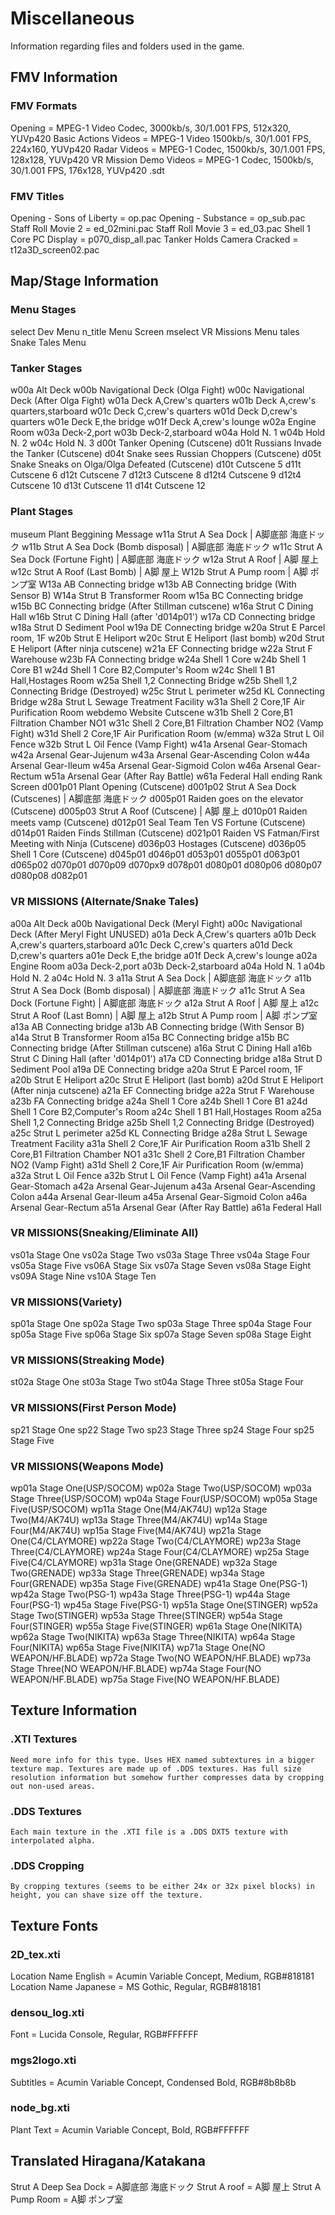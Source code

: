 # Miscellaneous

Information regarding files and folders used in the game.

## FMV Information

### FMV Formats

Opening = MPEG-1 Video Codec, 3000kb/s, 30/1.001 FPS, 512x320, YUVp420
Basic Actions Videos = MPEG-1 Video 1500kb/s, 30/1.001 FPS, 224x160, YUVp420
Radar Videos = MPEG-1 Codec, 1500kb/s, 30/1.001 FPS, 128x128, YUVp420
VR Mission Demo Videos = MPEG-1 Codec, 1500kb/s, 30/1.001 FPS, 176x128, YUVp420
.sdt

### FMV Titles

Opening - Sons of Liberty = op.pac
Opening - Substance = op_sub.pac
Staff Roll Movie 2 = ed_02mini.pac
Staff Roll Movie 3 = ed_03.pac
Shell 1 Core PC Display = p070_disp_all.pac
Tanker Holds Camera Cracked = t12a3D_screen02.pac

## Map/Stage Information

### Menu Stages
select	Dev Menu
n_title	Menu Screen
mselect	VR Missions Menu
tales	Snake Tales Menu

### Tanker Stages
w00a	Alt Deck
w00b	Navigational Deck (Olga Fight)
w00c	Navigational Deck (After Olga Fight)
w01a	Deck A,Crew's quarters
w01b	Deck A,crew's quarters,starboard
w01c	Deck C,crew's quarters
w01d	Deck D,crew's quarters
w01e	Deck E,the bridge
w01f	Deck A,crew's lounge
w02a	Engine Room
w03a	Deck-2,port
w03b	Deck-2,starboard
w04a	Hold N. 1
w04b	Hold N. 2
w04c	Hold N. 3
d00t	Tanker Opening (Cutscene)
d01t	Russians Invade the Tanker (Cutscene)
d04t	Snake sees Russian Choppers (Cutscene)
d05t	Snake Sneaks on Olga/Olga Defeated (Cutscene)
d10t	Cutscene 5
d11t	Cutscene 6
d12t	Cutscene 7
d12t3	Cutscene 8
d12t4	Cutscene 9
d12t4	Cutscene 10
d13t	Cutscene 11
d14t	Cutscene 12

### Plant Stages
museum	Plant Beggining Message
w11a	Strut A Sea Dock | A脚底部 海底ドック
w11b	Strut A Sea Dock (Bomb disposal) | A脚底部 海底ドック
w11c	Strut A Sea Dock (Fortune Fight) | A脚底部 海底ドック
w12a	Strut A Roof | A脚 屋上
w12c	Strut A Roof (Last Bomb) | A脚 屋上
W12b	Strut A Pump room | A脚 ポンプ室
W13a	AB Connecting bridge
w13b	AB Connecting bridge (With Sensor B)
W14a	Strut B Transformer Room
w15a	BC Connecting bridge
w15b	BC Connecting bridge (After Stillman cutscene)
w16a	Strut C Dining Hall
w16b	Strut C Dining Hall (after 'd014p01')
w17a	CD Connecting bridge
w18a	Strut D Sediment Pool
w19a	DE Connecting bridge
w20a	Strut E Parcel room, 1F
w20b	Strut E Heliport
w20c	Strut E Heliport (last bomb)
w20d	Strut E Heliport (After ninja cutscene)
w21a	EF Connecting bridge
w22a	Strut F Warehouse
w23b	FA Connecting bridge
w24a	Shell 1 Core
w24b	Shell 1 Core B1
w24d	Shell 1 Core B2,Computer's Room
w24c	Shell 1 B1 Hall,Hostages Room
w25a	Shell 1,2 Connecting Bridge
w25b	Shell 1,2 Connecting Bridge (Destroyed)
w25c	Strut L perimeter
w25d	KL Connecting Bridge
w28a	Strut L Sewage Treatment Facility
w31a	Shell 2 Core,1F Air Purification Room
webdemo	Website Cutscene
w31b	Shell 2 Core,B1 Filtration Chamber NO1
w31c	Shell 2 Core,B1 Filtration Chamber NO2 (Vamp Fight)
w31d	Shell 2 Core,1F Air Purification Room (w/emma)
w32a	Strut L Oil Fence
w32b	Strut L Oil Fence (Vamp Fight)
w41a	Arsenal Gear-Stomach
w42a	Arsenal Gear-Jujenum
w43a	Arsenal Gear-Ascending Colon
w44a	Arsenal Gear-Ileum
w45a	Arsenal Gear-Sigmoid Colon
w46a	Arsenal Gear-Rectum
w51a	Arsenal Gear (After Ray Battle)
w61a	Federal Hall
ending	Rank Screen
d001p01	Plant Opening (Cutscene)
d001p02	Strut A Sea Dock (Cutscenes) | A脚底部 海底ドック
d005p01	Raiden goes on the elevator (Cutscene)
d005p03	Strut A Roof (Cutscene) | A脚 屋上
d010p01	Raiden meets vamp (Cutscene)
d012p01	Seal Team Ten VS Fortune (Cutscene)
d014p01	Raiden Finds Stillman (Cutscene)
d021p01	Raiden VS Fatman/First Meeting with Ninja (Cutscene)
d036p03	Hostages (Cutscene)
d036p05	Shell 1 Core (Cutscene)
d045p01	
d046p01	
d053p01	
d055p01	
d063p01	
d065p02	
d070p01	
d070p09	
d070px9	
d078p01	
d080p01	
d080p06	
d080p07	
d080p08	
d082p01	

### VR MISSIONS (Alternate/Snake Tales)
a00a	Alt Deck
a00b	Navigational Deck (Meryl Fight)
a00c	Navigational Deck (After Meryl Fight UNUSED)
a01a	Deck A,Crew's quarters
a01b	Deck A,crew's quarters,starboard
a01c	Deck C,crew's quarters
a01d	Deck D,crew's quarters
a01e	Deck E,the bridge
a01f	Deck A,crew's lounge
a02a	Engine Room
a03a	Deck-2,port
a03b	Deck-2,starboard
a04a	Hold N. 1
a04b	Hold N. 2
a04c	Hold N. 3
a11a	Strut A Sea Dock | A脚底部 海底ドック
a11b	Strut A Sea Dock (Bomb disposal) | A脚底部 海底ドック
a11c	Strut A Sea Dock (Fortune Fight) | A脚底部 海底ドック
a12a	Strut A Roof | A脚 屋上
a12c	Strut A Roof (Last Bomn) | A脚 屋上
a12b	Strut A Pump room | A脚 ポンプ室
a13a	AB Connecting bridge
a13b	AB Connecting bridge (With Sensor B)
a14a	Strut B Transformer Room
a15a	BC Connecting bridge
a15b	BC Connecting bridge (After Stillman cutscene)
a16a	Strut C Dining Hall
a16b	Strut C Dining Hall (after 'd014p01')
a17a	CD Connecting bridge
a18a	Strut D Sediment Pool
a19a	DE Connecting bridge
a20a	Strut E Parcel room, 1F
a20b	Strut E Heliport
a20c	Strut E Heliport (last bomb)
a20d	Strut E Heliport (After ninja cutscene)
a21a	EF Connecting bridge
a22a	Strut F Warehouse
a23b	FA Connecting bridge
a24a	Shell 1 Core
a24b	Shell 1 Core B1
a24d	Shell 1 Core B2,Computer's Room
a24c	Shell 1 B1 Hall,Hostages Room
a25a	Shell 1,2 Connecting Bridge
a25b	Shell 1,2 Connecting Bridge (Destroyed)
a25c	Strut L perimeter
a25d	KL Connecting Bridge
a28a	Strut L Sewage Treatment Facility
a31a	Shell 2 Core,1F Air Purification Room
a31b	Shell 2 Core,B1 Filtration Chamber NO1
a31c	Shell 2 Core,B1 Filtration Chamber NO2 (Vamp Fight)
a31d	Shell 2 Core,1F Air Purification Room (w/emma)
a32a	Strut L Oil Fence
a32b	Strut L Oil Fence (Vamp Fight)
a41a	Arsenal Gear-Stomach
a42a	Arsenal Gear-Jujenum
a43a	Arsenal Gear-Ascending Colon
a44a	Arsenal Gear-Ileum
a45a	Arsenal Gear-Sigmoid Colon
a46a	Arsenal Gear-Rectum
a51a	Arsenal Gear (After Ray Battle)
a61a	Federal Hall

### VR MISSIONS(Sneaking/Eliminate All)
vs01a	Stage One
vs02a	Stage Two
vs03a	Stage Three
vs04a	Stage Four
vs05a	Stage Five
vs06A	Stage Six
vs07a	Stage Seven
vs08a	Stage Eight
vs09A	Stage Nine
vs10A	Stage Ten

### VR MISSIONS(Variety)
sp01a	Stage One
sp02a	Stage Two
sp03a	Stage Three
sp04a	Stage Four
sp05a	Stage Five
sp06a	Stage Six
sp07a	Stage Seven
sp08a	Stage Eight

### VR MISSIONS(Streaking Mode)
st02a	Stage One
st03a	Stage Two
st04a	Stage Three
st05a	Stage Four

### VR MISSIONS(First Person Mode)
sp21	Stage One
sp22	Stage Two
sp23	Stage Three
sp24	Stage Four
sp25	Stage Five

### VR MISSIONS(Weapons Mode)
wp01a	Stage One(USP/SOCOM)
wp02a	Stage Two(USP/SOCOM)
wp03a	Stage Three(USP/SOCOM)
wp04a	Stage Four(USP/SOCOM)
wp05a	Stage Five(USP/SOCOM)
wp11a	Stage One(M4/AK74U)
wp12a	Stage Two(M4/AK74U)
wp13a	Stage Three(M4/AK74U)
wp14a	Stage Four(M4/AK74U)
wp15a	Stage Five(M4/AK74U)
wp21a	Stage One(C4/CLAYMORE)
wp22a	Stage Two(C4/CLAYMORE)
wp23a	Stage Three(C4/CLAYMORE)
wp24a	Stage Four(C4/CLAYMORE)
wp25a	Stage Five(C4/CLAYMORE)
wp31a	Stage One(GRENADE)
wp32a	Stage Two(GRENADE)
wp33a	Stage Three(GRENADE)
wp34a	Stage Four(GRENADE)
wp35a	Stage Five(GRENADE)
wp41a	Stage One(PSG-1)
wp42a	Stage Two(PSG-1)
wp43a	Stage Three(PSG-1)
wp44a	Stage Four(PSG-1)
wp45a	Stage Five(PSG-1)
wp51a	Stage One(STINGER)
wp52a	Stage Two(STINGER)
wp53a	Stage Three(STINGER)
wp54a	Stage Four(STINGER)
wp55a	Stage Five(STINGER)
wp61a	Stage One(NIKITA)
wp62a	Stage Two(NIKITA)
wp63a	Stage Three(NIKITA)
wp64a	Stage Four(NIKITA)
wp65a	Stage Five(NIKITA)
wp71a	Stage One(NO WEAPON/HF.BLADE)
wp72a	Stage Two(NO WEAPON/HF.BLADE)
wp73a	Stage Three(NO WEAPON/HF.BLADE)
wp74a	Stage Four(NO WEAPON/HF.BLADE)
wp75a	Stage Five(NO WEAPON/HF.BLADE)

## Texture Information

### .XTI Textures
	Need more info for this type. Uses HEX named subtextures in a bigger texture map. Textures are made up of .DDS textures. Has full size resolution information but somehow further compresses data by cropping out non-used areas.
	
### .DDS Textures
	Each main texture in the .XTI file is a .DDS DXT5 texture with interpolated alpha.
	
### .DDS Cropping
	By cropping textures (seems to be either 24x or 32x pixel blocks) in height, you can shave size off the texture.
	
## Texture Fonts

### 2D_tex.xti
Location Name English = Acumin Variable Concept, Medium, RGB#818181
Location Name Japanese = MS Gothic, Regular, RGB#818181

### densou_log.xti
Font = Lucida Console, Regular, RGB#FFFFFF

### mgs2logo.xti
Subtitles = Acumin Variable Concept, Condensed Bold, RGB#8b8b8b

### node_bg.xti
Plant Text = Acumin Variable Concept, Bold, RGB#FFFFFF

## Translated Hiragana/Katakana

Strut A Deep Sea Dock = A脚底部 海底ドック
Strut A roof = A脚 屋上
Strut A Pump Room = A脚 ポンプ室